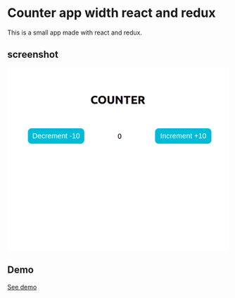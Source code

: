 # Counter app width react and redux

This is a small app made with react and redux.

 ## screenshot
 <img src="captura.png" alt="Captura del proyecto"/>


 ## Demo 
 [See demo](https://ronald3012.github.io/react-redux-counter/)
